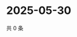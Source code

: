 # 2025-05-30

共 0 条

<!-- BEGIN ZHIHUQUESTIONS -->
<!-- 最后更新时间 Fri May 30 2025 11:38:14 GMT+0800 (China Standard Time) -->

<!-- END ZHIHUQUESTIONS -->
